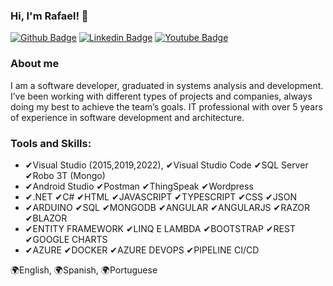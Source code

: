 ### Hi, I'm Rafael!  👋
[![Github Badge](https://img.shields.io/badge/-Github-000?style=flat-square&logo=Github&logoColor=white&link=https://github.com/rafaelparenza)](https://github.com/fagnerpsantos)
[![Linkedin Badge](https://img.shields.io/badge/-LinkedIn-blue?style=flat-square&logo=Linkedin&logoColor=white&link=https://br.linkedin.com/in/rafaelparenza/pt?trk=profile-badge)](https://br.linkedin.com/in/rafaelparenza/pt?trk=profile-badge)
[![Youtube Badge](https://img.shields.io/badge/-udemy-993399?style=flat-square&labelColor=993399&logo=udemy&logoColor=white&link=https://www.udemy.com/user/rafael-luiz-parenza)](https://www.udemy.com/user/rafael-luiz-parenza/)

### About me
I am a software developer, graduated in systems analysis and development. I’ve been working with different types of projects and companies, always doing my best to achieve the team’s goals. IT professional with over 5 years of experience in software development and architecture.

### Tools and Skills:
<ul>
  <li>✔Visual Studio (2015,2019,2022), ✔Visual Studio Code ✔SQL Server ✔Robo 3T (Mongo) </li>
<li>✔Android Studio ✔Postman ✔ThingSpeak ✔Wordpress </li>
<li>✔.NET ✔C# ✔HTML ✔JAVASCRIPT ✔TYPESCRIPT ✔CSS ✔JSON   </li>
<li>✔ARDUINO ✔SQL  ✔MONGODB ✔ANGULAR ✔ANGULARJS ✔RAZOR ✔BLAZOR  </li>
<li>✔ENTITY FRAMEWORK ✔LINQ E LAMBDA ✔BOOTSTRAP ✔REST ✔GOOGLE CHARTS </li>
<li>✔AZURE ✔DOCKER ✔AZURE DEVOPS ✔PIPELINE CI/CD </li>
  </ul>

🌍English, 🌍Spanish, 🌍Portuguese 
 
